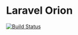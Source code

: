 # Laravel Orion

[![Build Status](https://travis-ci.org/laravel-orion/docs.svg?branch=master)](https://travis-ci.org/laravel-orion/docs)
